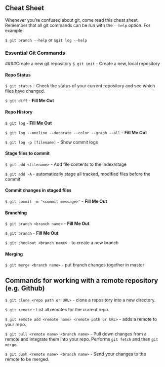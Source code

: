 ## Cheat Sheet

Whenever you're confused about git, come read this cheat sheet. Remember that all git commands can be run with the `--help` option. For example:

`$ git branch --help` or `$git log --help`

### Essential Git Commands

####Create a new git repository
`$ git init` - Create a new, local repository

#### Repo Status
`$ git status` - Check the status of your current repository and see which files have changed.

`$ git diff` - __Fill Me Out__

#### Repo History
`$ git log` - __Fill Me Out__

`$ git log --oneline --decorate --color --graph --all` - __Fill Me Out__

`$ git log -p [filename]` -  Show commit logs

#### Stage files to commit
`$ git add <filename>` - Add file contents to the index/stage

`$ git add -A` - automatically stage all tracked, modified files before the commit

#### Commit changes in staged files
`$ git commit -m "<commit message>"` - __Fill Me Out__

#### Branching
`$ git branch <branch name>` - __Fill Me Out__

`$ git branch` - __Fill Me Out__

`$ git checkout <branch name>` - to create a new branch

#### Merging

`$ git merge <branch name>` - put branch changes together in master

## Commands for working with a remote repository (e.g. Github)

`$ git clone <repo path or URL>` - clone a repository into a new directory.

`$ git remote` - List all remotes for the current repo.

`$ git remote add <remote name> <remote path or URL>` - adds a remote to your repo.

`$ git pull <remote name> <branch name>` - Pull down changes from a remote and integrate them into your repo. Performs `git fetch` and then `git merge`.

`$ git push <remote name> <branch name>` - Send your changes to the remote to be merged.
